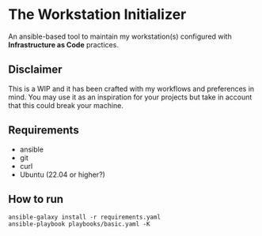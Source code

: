 # The Workstation Initializer
An ansible-based tool to maintain my workstation(s) configured with **Infrastructure as Code** practices.

## Disclaimer
This is a WIP and it has been crafted with my workflows and preferences in mind. You may use it as an inspiration for your projects but take in account that this could break your machine.

## Requirements
* ansible
* git
* curl
* Ubuntu (22.04 or higher?)

## How to run

```shell
ansible-galaxy install -r requirements.yaml
ansible-playbook playbooks/basic.yaml -K
```
